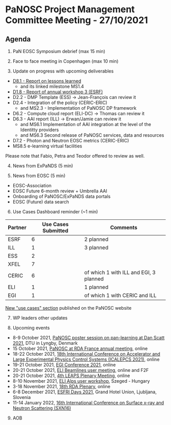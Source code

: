 PaNOSC Project Management Committee Meeting - 27/10/2021 
=========================================================

Agenda
------	

1. PaN EOSC Symposium debrief (max 15 min)

2. Face to face meeting in Copenhagen (max 10 min)

3. Update on progress with upcoming deliverables
* [D8.1 - Report on lessons learned](https://docs.google.com/document/d/1VJg_BWmWUEJYWtU65mO_p-PFNMEBxOAx/edit?dls=true)
  * and its linked milestone MS1.4 
* [D1.8 - Report of annual workshop 3 (ESRF)](https://docs.google.com/document/d/1SMgBX47nRbMpyKx09MC6EEpCY1ZN2vxu/edit#)
* D2.2 - DMP Template (ESS) -> Jean-François can review it
* D2.4 - Integration of the policy (CERIC-ERIC)
  * and MS2.3 - Implementation of PaNOSC DP framework
* D6.2 - Compute cloud report (ELI-DC) -> Thomas can review it
* D6.3 - AAI report (ILL) -> Erwan/Jamie can review it
  * and MS6.1 Implementation of AAI integration at the level of the Identitty providers
  * and MS6.3 Second release of PaNOSC services, data and resources 
* D7.2 - Photon and Neutron EOSC metrics (CERIC-ERIC)
* MS8.5 e-learning virtual facilities

Please note that Fabio, Petra and Teodor offered to review as well.

4. News from ExPaNDS (5 min)

5. News from EOSC (5 min)
* EOSC-Association
* EOSC Future 6-month review + Umbrella AAI
* Onboarding of PaNOSC/ExPaNDS data portals
* EOSC (Future) data search

6. Use Cases Dashboard reminder (~1 min)

| Partner | Use Cases Submitted | Comments |
| ------- | ------------------- | -------- |
| ESRF  |  6  | 2 planned   |
| ILL   |  1  | 3 planned  | of which 1 w CERIC and EGI)
| ESS   |  2  |   |
| XFEL  |  7  |   |
| CERIC |  6  | of which 1 with ILL and EGI, 3 planned |
| ELI   |  1  | 1 planned  |
| EGI   |  1  | of which 1 with CERIC and ILL | 

[New "use cases" section](https://www.panosc.eu/all-use-cases/) published on the PaNOSC website

7. WP leaders other updates

8. Upcoming events
* 8-9 October 2021, [PaNOSC poster session on pan-learning at Dan Scatt 2021](https://danscatt.dk/meetings/), DTU in Lyngby, Denmark
* 15 October 2021, [PaNOSC at RDA France annual meeting](https://www.panosc.eu/events/panosc-contribution-at-rda-france-annual-meeting/), online
* 18-22 October 2021, [18th International Conference on Accelerator and Large Experimental Physics Control Systems (ICALEPCS 2021)](https://indico.ssrf.ac.cn/event/1/), online
* 19-21 October 2021, [EGI Conference 2021](https://www.egi.eu/about/newsletters/egi-conference-2021-save-the-date/), online
* 20-21 October 2021, [ELI Beamlines user meeting](https://indico.eli-beams.eu/event/405/), online and F2F
* 20-21 October 2021, [4th LEAPS Plenary Meeting](https://indico.cells.es/event/370/timetable/), online
* 8-10 November 2021, [ELI Alps user workshop](https://www.eli-alps.hu/indico/event/46/), Szeged - Hungary
* 3-18 November 2021, [18th RDA Plenary](https://www.rd-alliance.org/plenaries/rda-18th-plenary-meeting-virtual), online
* 6-8 December 2021, [ESFRI Days 2021](https://www.esfri.eu/node/1185), Grand Hotel Union, Ljubljana, Slovenia
* 11-14 January 2022, [16th International Conference on Surface x-ray and Neutron Scattering (SXN16)](https://www.sxns16.org/) 

9. AOB
